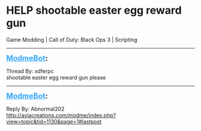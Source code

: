 # HELP shootable easter egg reward gun
Game Modding | Call of Duty: Black Ops 3 | Scripting

---
<strong style="font-size: 1.4em;"><span style="text-decoration: underline;text-decoration-color: #34a7f9;"><span style="color:#34a7f9;">ModmeBot</span></span>:</strong>

<p>Thread By: xdferpc<br />shootable easter egg reward gun please</p>

---
<strong style="font-size: 1.4em;"><span style="text-decoration: underline;text-decoration-color: #34a7f9;"><span style="color:#34a7f9;">ModmeBot</span></span>:</strong>

<p>Reply By: Abnormal202<br /><a href="http://aviacreations.com/modme/index.php?view=topic&tid=1130&page=1#lastpost">http://aviacreations.com/modme/index.php?view=topic&amp;tid=1130&amp;page=1#lastpost</a></p>
